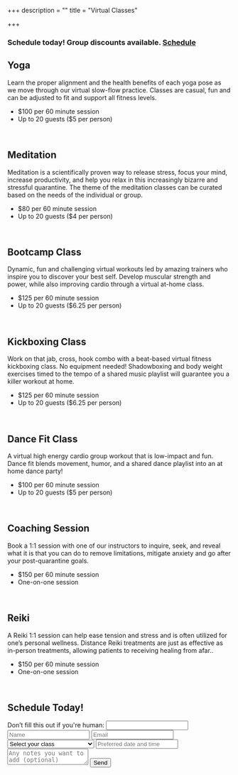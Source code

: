 +++
description = ""
title = "Virtual Classes"

+++

<section id="cta">
  <h3>Schedule today! Group discounts available. <a href="#schedule" class="button">Schedule</a></h3>
</section>

## Yoga
Learn the proper alignment and the health benefits of each yoga pose as we move through our virtual slow-flow practice. Classes are casual, fun and can be adjusted to fit and support all fitness levels.

- $100 per 60 minute session
- Up to 20 guests ($5 per person)

<br>

## Meditation
Meditation is a scientifically proven way to release stress, focus your mind, increase productivity, and help you relax in this increasingly bizarre and stressful quarantine. The theme of the meditation classes can be curated based on the needs of the individual or group.

- $80 per 60 minute session
- Up to 20 guests ($4 per person)

<br>

## Bootcamp Class
Dynamic, fun and challenging virtual workouts led by amazing trainers who inspire you to discover your best self. Develop muscular strength and power, while also improving cardio through a virtual at-home class.

- $125 per 60 minute session
- Up to 20 guests ($6.25 per person)

<br>

## Kickboxing Class
Work on that jab, cross, hook combo with a beat-based virtual fitness kickboxing class. No equipment needed! Shadowboxing and body weight exercises timed to the tempo of a shared music playlist will guarantee you a killer workout at home.

- $125 per 60 minute session
- Up to 20 guests ($6.25 per person)

<br>

## Dance Fit Class
A virtual high energy cardio group workout that is low-impact and fun. Dance fit blends movement, humor, and a shared dance playlist into an at home dance party!

- $100 per 60 minute session
- Up to 20 guests ($5 per person)

<br>

## Coaching Session
Book a 1:1 session with one of our instructors to inquire, seek, and reveal what it is that you can do to remove limitations, mitigate anxiety and go after your post-quarantine goals.

- $150 per 60 minute session
- One-on-one session

<br>

## Reiki
A Reiki 1:1 session can help ease tension and stress and is often utilized for one’s personal wellness. Distance Reiki treatments are just as effective as in-person treatments, allowing patients to receiving healing from afar..

- $150 per 60 minute session
- One-on-one session

<br>

<h2 id="schedule">Schedule Today!</h2>
<form id="schedule-form" name="schedule virtual class" method="POST" netlify-honeypot="bot-field" action="/thanks" netlify>
  <span class="hidden">
    <label>Don’t fill this out if you're human: <input name="bot-field" /></label>
  </span>
  <input type="name" name="name" placeholder="Name">
  <input type="email" name="email" placeholder="Email">
  <select name="virtualclass" id="virtualclass">
      <option value="" disabled selected>Select your class</option>
      <option value="yoga">Yoga</option>
      <option value="meditation">Meditation</option>
      <option value="bootcamp">Bootcamp</option>
      <option value="kickboxing">Kickboxing</option>
      <option value="dance fitness">Dance Fitness</option>
      <option value="stress management seminar">Stress Management Seminar</option>
  </select>
  <input type="text" name="date" placeholder="Preferred date and time">
  <textarea name="message" placeholder="Any notes you want to add (optional)"></textarea>
  <button type="submit">Send</button>
</form>
